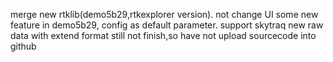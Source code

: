 merge new rtklib(demo5b29,rtkexplorer version).
not change UI
some new feature in demo5b29, config as default parameter.
support skytraq new raw data with extend format
still not finish,so have not upload sourcecode into github

